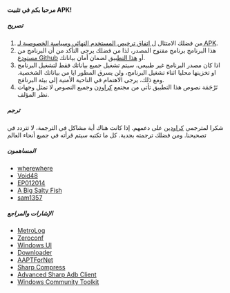 #### مرحبا بكم في تثبيت APK!

##### تصريح
1. من فضلك الامتثال [ل اتفاق ترخيص المستخدم النهائي وسياسة الخصوصية لـ APK](https://github.com/Paving-Base/APK-Installer/blob/main/Privacy.md).
2. هذا البرنامج برنامج مفتوح المصدر، لذا من فضلك يرجى التأكد من أن البرنامج من [مستودع Github](https://github.com/Paving-Base/APK-Installer) أو [هذا التطبيق](https://www.microsoft.com/store/apps/9P2JFQ43FPPG) لضمان أمان بياناتك.
3. اذا كان مصدر البرنامج غير طبيعي، سيتم تشغيل جميع بياناتك فقط لتشغيل البرنامج او تخزينها محليا اثناء تشغيل البرنامج، ولن يسرق المطور ايا من بياناتك الشخصية. ومع ذلك، يرجى الاهتمام في الناحية الأمنية إلى بيئة البرنامَج.
4. تَرْجَمَة نصوص هذا التطبيق تأتي من مجتمع [كراودِن](https://crowdin.com/project/APKInstaller "Crowdin") وجميع النصوص لا تمثل وجهات نظر المؤلف.

##### ترجم
شكرا لمترجمي [كراودين](https://crowdin.com/project/APKInstaller "Crowdin") على دعمهم. إذا كانت هناك أية مشاكل في الترجمة، لا تتردد في تصحيحنا. ومن فضلك ترجمته بجدية. كل ما تكتبه سيتم قرأته في جميع أنحاء العالم

##### المساهمون
- [wherewhere](https://github.com/wherewhere)
- [Void48](https://github.com/Void48)
- [EP012014](https://github.com/EP012014)
- [A Big Salty Fish](https://github.com/bigsaltyfishes)
- [sam1357](https://github.com/sam1357)

##### الإشارات والمراجع
- [MetroLog](https://github.com/roubachof/MetroLog "MetroLog")
- [Zeroconf](https://github.com/novotnyllc/Zeroconf "Zeroconf")
- [Windows UI](https://github.com/microsoft/microsoft-ui-xaml "Windows UI")
- [Downloader](https://github.com/bezzad/Downloader "Downloader")
- [AAPTForNet](https://github.com/canheo136/QuickLook.Plugin.ApkViewer "AAPTForNet")
- [Sharp Compress](https://github.com/adamhathcock/sharpcompress "Sharp Compress")
- [Advanced Sharp Adb Client](https://github.com/yungd1plomat/AdvancedSharpAdbClient "Advanced Sharp Adb Client")
- [Windows Community Toolkit](https://github.com/CommunityToolkit/WindowsCommunityToolkit "Windows Community Toolkit")